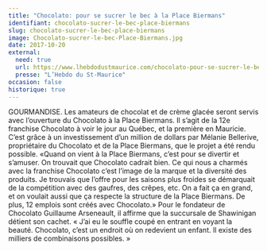 ```yaml
---
title: "Chocolato: pour se sucrer le bec à la Place Biermans"
identifiant: chocolato-sucrer-le-bec-place-biermans
slug: chocolato-sucrer-le-bec-place-biermans
image: Chocolato-sucrer-le-bec-Place-Biermans.jpg
date: 2017-10-20
external:
  need: true
  url: https://www.lhebdodustmaurice.com/chocolato-pour-se-sucrer-le-bec-a-la-place-biermans/
  presse: "L’Hebdo du St-Maurice"
occasion: false
historique: true
---
```

GOURMANDISE. Les amateurs de chocolat et de crème glacée seront servis avec l’ouverture du Chocolato à la Place Biermans. Il s’agit de la 12e franchise Chocolato à voir le jour au Québec, et la première en Mauricie. C’est grâce à un investissement d’un million de dollars par Mélanie Bellerive, propriétaire du Chocolato et de la Place Biermans, que le projet a été rendu possible. «Quand on vient à la Place Biermans, c’est pour se divertir et s’amuser. On trouvait que Chocolato cadrait bien. Ce qui nous a charmés avec la franchise Chocolato c’est l’image de la marque et la diversité des produits. Je trouvais que l’offre pour les saisons plus froides se démarquait de la compétition avec des gaufres, des crêpes, etc. On a fait ça en grand, et on voulait aussi que ça respecte la structure de la Place Biermans. De plus, 12 emplois sont créés avec Chocolato.» Pour le fondateur de Chocolato Guillaume Arseneault, il affirme que la succursale de Shawinigan détient son cachet. « J’ai eu le souffle coupé en entrant en voyant la beauté. Chocolato, c’est un endroit où on redevient un enfant. Il existe des milliers de combinaisons possibles. »


